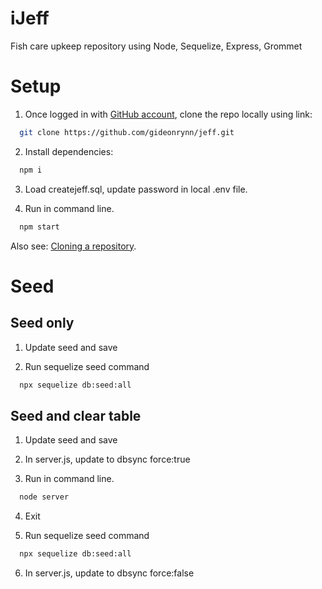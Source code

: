 # iJeff
Fish care upkeep repository using Node, Sequelize, Express, Grommet


# Setup

1. Once logged in with [GitHub account](https://github.login/), clone the repo locally using link:

  ```sh
    git clone https://github.com/gideonrynn/jeff.git
  ```

2. Install dependencies:
```sh
  npm i
```

3. Load createjeff.sql, update password in local .env file.

4. Run in command line.
```sh
  npm start
```

Also see: [Cloning a repository](https://help.github.com/en/github/creating-cloning-and-archiving-repositories/cloning-a-repository).


# Seed

## Seed only

1. Update seed and save

2. Run sequelize seed command
```sh
  npx sequelize db:seed:all
```

## Seed and clear table

1. Update seed and save

2. In server.js, update to dbsync force:true

3. Run in command line.
```sh
  node server
```

4. Exit

5. Run sequelize seed command
```sh
  npx sequelize db:seed:all
```

6. In server.js, update to dbsync force:false